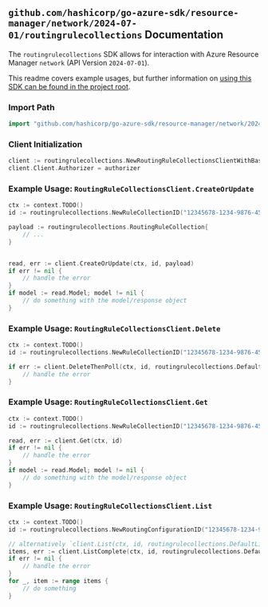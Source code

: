 
## `github.com/hashicorp/go-azure-sdk/resource-manager/network/2024-07-01/routingrulecollections` Documentation

The `routingrulecollections` SDK allows for interaction with Azure Resource Manager `network` (API Version `2024-07-01`).

This readme covers example usages, but further information on [using this SDK can be found in the project root](https://github.com/hashicorp/go-azure-sdk/tree/main/docs).

### Import Path

```go
import "github.com/hashicorp/go-azure-sdk/resource-manager/network/2024-07-01/routingrulecollections"
```


### Client Initialization

```go
client := routingrulecollections.NewRoutingRuleCollectionsClientWithBaseURI("https://management.azure.com")
client.Client.Authorizer = authorizer
```


### Example Usage: `RoutingRuleCollectionsClient.CreateOrUpdate`

```go
ctx := context.TODO()
id := routingrulecollections.NewRuleCollectionID("12345678-1234-9876-4563-123456789012", "example-resource-group", "networkManagerName", "routingConfigurationName", "ruleCollectionName")

payload := routingrulecollections.RoutingRuleCollection{
	// ...
}


read, err := client.CreateOrUpdate(ctx, id, payload)
if err != nil {
	// handle the error
}
if model := read.Model; model != nil {
	// do something with the model/response object
}
```


### Example Usage: `RoutingRuleCollectionsClient.Delete`

```go
ctx := context.TODO()
id := routingrulecollections.NewRuleCollectionID("12345678-1234-9876-4563-123456789012", "example-resource-group", "networkManagerName", "routingConfigurationName", "ruleCollectionName")

if err := client.DeleteThenPoll(ctx, id, routingrulecollections.DefaultDeleteOperationOptions()); err != nil {
	// handle the error
}
```


### Example Usage: `RoutingRuleCollectionsClient.Get`

```go
ctx := context.TODO()
id := routingrulecollections.NewRuleCollectionID("12345678-1234-9876-4563-123456789012", "example-resource-group", "networkManagerName", "routingConfigurationName", "ruleCollectionName")

read, err := client.Get(ctx, id)
if err != nil {
	// handle the error
}
if model := read.Model; model != nil {
	// do something with the model/response object
}
```


### Example Usage: `RoutingRuleCollectionsClient.List`

```go
ctx := context.TODO()
id := routingrulecollections.NewRoutingConfigurationID("12345678-1234-9876-4563-123456789012", "example-resource-group", "networkManagerName", "routingConfigurationName")

// alternatively `client.List(ctx, id, routingrulecollections.DefaultListOperationOptions())` can be used to do batched pagination
items, err := client.ListComplete(ctx, id, routingrulecollections.DefaultListOperationOptions())
if err != nil {
	// handle the error
}
for _, item := range items {
	// do something
}
```
